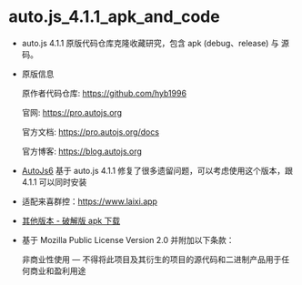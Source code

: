 # auto.js_4.1.1_apk_and_code

- auto.js 4.1.1 原版代码仓库克隆收藏研究，包含 apk (debug、release) 与 源码。

- 原版信息

  原作者代码仓库: https://github.com/hyb1996

  官网: https://pro.autojs.org

  官方文档: https://pro.autojs.org/docs

  官方博客: https://blog.autojs.org

- [AutoJs6](https://github.com/SuperMonster003/AutoJs6) 基于 auto.js 4.1.1 修复了很多遗留问题，可以考虑使用这个版本，跟 4.1.1 可以同时安装

- 适配来喜群控：https://www.laixi.app

- [其他版本 - 破解版 apk 下载](https://github.com/dengzemiao/auto.js)

- 基于 Mozilla Public License Version 2.0 并附加以下条款：

  非商业性使用 — 不得将此项目及其衍生的项目的源代码和二进制产品用于任何商业和盈利用途
